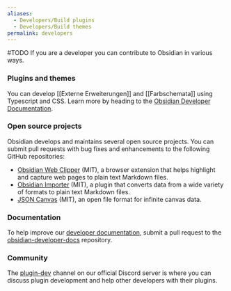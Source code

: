 ```yaml
---
aliases:
  - Developers/Build plugins
  - Developers/Build themes
permalink: developers
---
```

#TODO
If you are a developer you can contribute to Obsidian in various ways.

### Plugins and themes

You can develop [[Externe Erweiterungen]] and [[Farbschemata]] using Typescript and CSS. Learn more by heading to the [Obsidian Developer Documentation](https://docs.obsidian.md).

### Open source projects

Obsidian develops and maintains several open source projects. You can submit pull requests with bug fixes and enhancements to the following GitHub repositories:

- [Obsidian Web Clipper](https://github.com/obsidianmd/obsidian-clipper) (MIT), a browser extension that helps highlight and capture web pages to plain text Markdown files.
- [Obsidian Importer](https://github.com/obsidianmd/obsidian-importer) (MIT), a plugin that converts data from a wide variety of formats to plain text Markdown files.
- [JSON Canvas](https://github.com/obsidianmd/jsoncanvas) (MIT), an open file format for infinite canvas data.

### Documentation

To help improve our [developer documentation](https://docs.obsidian.md/Home), submit a pull request to the [obsidian-developer-docs](https://github.com/obsidianmd/obsidian-developer-docs) repository.

### Community

The [plugin-dev](https://discord.com/channels/686053708261228577/840286264964022302) channel on our official Discord server is where you can discuss plugin development and help other developers with their plugins.
